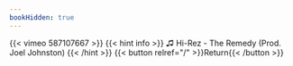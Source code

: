 ```yaml
---
bookHidden: true
---
```


{{< vimeo 587107667 >}}
{{< hint info >}}
♫ Hi-Rez - The Remedy (Prod. Joel Johnston)
{{< /hint >}}
{{< button relref="/" >}}Return{{< /button >}}
